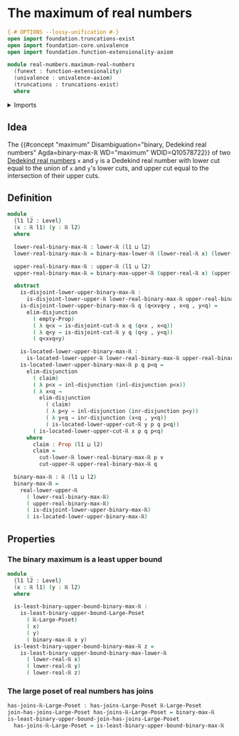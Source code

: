 # The maximum of real numbers

```agda
{-# OPTIONS --lossy-unification #-}
open import foundation.truncations-exist
open import foundation-core.univalence
open import foundation.function-extensionality-axiom

module real-numbers.maximum-real-numbers
  (funext : function-extensionality)
  (univalence : univalence-axiom)
  (truncations : truncations-exist)
  where
```

<details><summary>Imports</summary>

```agda
open import foundation.dependent-pair-types
open import foundation.disjunction funext univalence truncations
open import foundation.empty-types funext univalence truncations
open import foundation.propositions funext univalence
open import foundation.universe-levels

open import order-theory.large-join-semilattices funext univalence truncations
open import order-theory.least-upper-bounds-large-posets funext univalence truncations

open import real-numbers.dedekind-real-numbers funext univalence truncations
open import real-numbers.inequality-real-numbers funext univalence truncations
open import real-numbers.lower-dedekind-real-numbers funext univalence truncations
open import real-numbers.maximum-lower-dedekind-real-numbers funext univalence truncations
open import real-numbers.maximum-upper-dedekind-real-numbers funext univalence truncations
open import real-numbers.upper-dedekind-real-numbers funext univalence truncations
```

</details>

## Idea

The
{{#concept "maximum" Disambiguation="binary, Dedekind real numbers" Agda=binary-max-ℝ WD="maximum" WDID=Q10578722}}
of two [Dedekind real numbers](real-numbers.dedekind-real-numbers.md) `x` and
`y` is a Dedekind real number with lower cut equal to the union of `x` and `y`'s
lower cuts, and upper cut equal to the intersection of their upper cuts.

## Definition

```agda
module _
  {l1 l2 : Level}
  (x : ℝ l1) (y : ℝ l2)
  where

  lower-real-binary-max-ℝ : lower-ℝ (l1 ⊔ l2)
  lower-real-binary-max-ℝ = binary-max-lower-ℝ (lower-real-ℝ x) (lower-real-ℝ y)

  upper-real-binary-max-ℝ : upper-ℝ (l1 ⊔ l2)
  upper-real-binary-max-ℝ = binary-max-upper-ℝ (upper-real-ℝ x) (upper-real-ℝ y)

  abstract
    is-disjoint-lower-upper-binary-max-ℝ :
      is-disjoint-lower-upper-ℝ lower-real-binary-max-ℝ upper-real-binary-max-ℝ
    is-disjoint-lower-upper-binary-max-ℝ q (q<x∨q<y , x<q , y<q) =
      elim-disjunction
        ( empty-Prop)
        ( λ q<x → is-disjoint-cut-ℝ x q (q<x , x<q))
        ( λ q<y → is-disjoint-cut-ℝ y q (q<y , y<q))
        ( q<x∨q<y)

    is-located-lower-upper-binary-max-ℝ :
      is-located-lower-upper-ℝ lower-real-binary-max-ℝ upper-real-binary-max-ℝ
    is-located-lower-upper-binary-max-ℝ p q p<q =
      elim-disjunction
        ( claim)
        ( λ p<x → inl-disjunction (inl-disjunction p<x))
        ( λ x<q →
          elim-disjunction
            ( claim)
            ( λ p<y → inl-disjunction (inr-disjunction p<y))
            ( λ y<q → inr-disjunction (x<q , y<q))
            ( is-located-lower-upper-cut-ℝ y p q p<q))
        ( is-located-lower-upper-cut-ℝ x p q p<q)
      where
        claim : Prop (l1 ⊔ l2)
        claim =
          cut-lower-ℝ lower-real-binary-max-ℝ p ∨
          cut-upper-ℝ upper-real-binary-max-ℝ q

  binary-max-ℝ : ℝ (l1 ⊔ l2)
  binary-max-ℝ =
    real-lower-upper-ℝ
      ( lower-real-binary-max-ℝ)
      ( upper-real-binary-max-ℝ)
      ( is-disjoint-lower-upper-binary-max-ℝ)
      ( is-located-lower-upper-binary-max-ℝ)
```

## Properties

### The binary maximum is a least upper bound

```agda
module _
  {l1 l2 : Level}
  (x : ℝ l1) (y : ℝ l2)
  where

  is-least-binary-upper-bound-binary-max-ℝ :
    is-least-binary-upper-bound-Large-Poset
      ( ℝ-Large-Poset)
      ( x)
      ( y)
      ( binary-max-ℝ x y)
  is-least-binary-upper-bound-binary-max-ℝ z =
    is-least-binary-upper-bound-binary-max-lower-ℝ
      ( lower-real-ℝ x)
      ( lower-real-ℝ y)
      ( lower-real-ℝ z)
```

### The large poset of real numbers has joins

```agda
has-joins-ℝ-Large-Poset : has-joins-Large-Poset ℝ-Large-Poset
join-has-joins-Large-Poset has-joins-ℝ-Large-Poset = binary-max-ℝ
is-least-binary-upper-bound-join-has-joins-Large-Poset
  has-joins-ℝ-Large-Poset = is-least-binary-upper-bound-binary-max-ℝ
```
